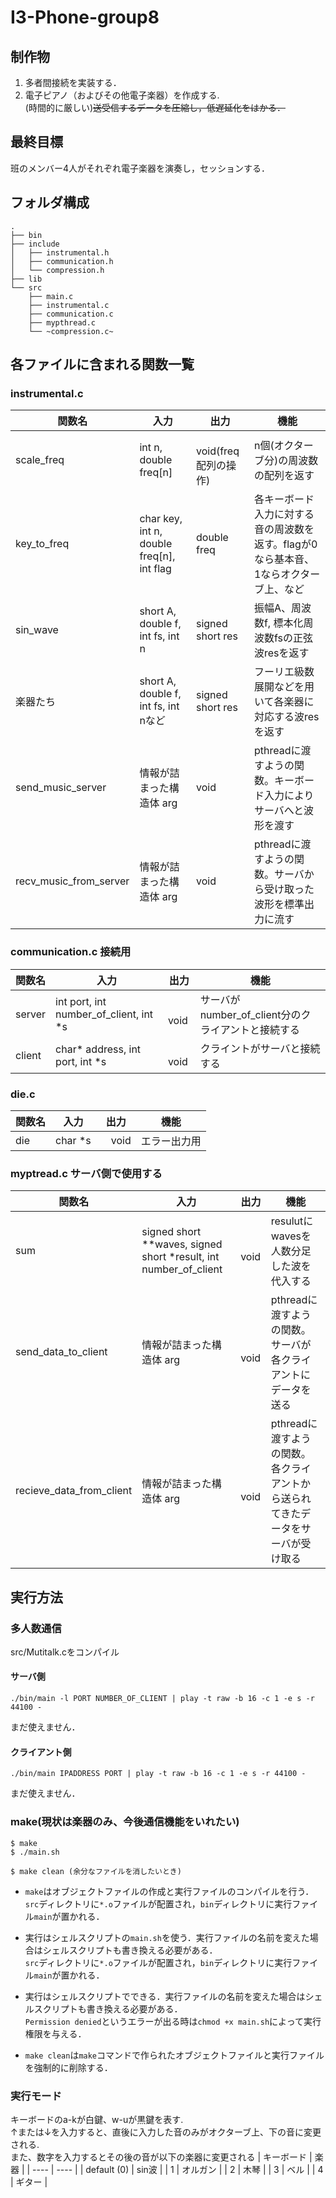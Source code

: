 # I3-Phone-group8

## 制作物
1. 多者間接続を実装する．
2. 電子ピアノ（およびその他電子楽器）を作成する.  
(時間的に厳しい)~~送受信するデータを圧縮し，低遅延化をはかる．~~

## 最終目標
班のメンバー4人がそれぞれ電子楽器を演奏し，セッションする．

## フォルダ構成
```
.
├── bin 
├── include 
│   ├── instrumental.h 
│   ├── communication.h 
│   └── compression.h 
├── lib 
└── src 
    ├── main.c 
    ├── instrumental.c
    ├── communication.c
    ├── mypthread.c
    └── ~compression.c~

```
## 各ファイルに含まれる関数一覧
### instrumental.c

|  関数名  |  入力  |  出力 | 機能  |
|  ----  |  ----  |  ----  |  ----  |
|  scale_freq |  int n, double freq[n]  |　void(freq配列の操作)  |  n個(オクターブ分)の周波数の配列を返す |
|  key_to_freq  |  char key, int n, double freq[n], int flag  | double  freq | 各キーボード入力に対する音の周波数を返す。flagが0なら基本音、1ならオクターブ上、など  | 
|  sin_wave  |  short A, double f, int fs, int n  | signed short res | 振幅A、周波数f, 標本化周波数fsの正弦波resを返す  | 
|  楽器たち  |  short A, double f, int fs, int nなど  | signed short res |  フーリエ級数展開などを用いて各楽器に対応する波resを返す  | 
|  send_music_server  | 情報が詰まった構造体 arg | void |  pthreadに渡すようの関数。キーボード入力によりサーバへと波形を渡す  | 
|  recv_music_from_server  | 情報が詰まった構造体 arg | void |  pthreadに渡すようの関数。サーバから受け取った波形を標準出力に流す  | 

### communication.c 接続用
|  関数名  |  入力  |  出力 | 機能  |
|  ----  |  ----  |  ----  |  ----  |
|  server |  int port, int number_of_client, int *s |　void | サーバがnumber_of_client分のクライアントと接続する  |
|  client |  char* address, int port, int *s |　void | クライントがサーバと接続する  |

### die.c
|  関数名  |  入力  |  出力 | 機能  |
|  ----  |  ----  |  ----  |  ----  |
|  die |  char *s |　void | エラー出力用  |

### myptread.c サーバ側で使用する
|  関数名  |  入力  |  出力 | 機能  |
|  ----  |  ----  |  ----  |  ----  |
|  sum |  signed short **waves, signed short *result, int number_of_client |　void | resulutにwavesを人数分足した波を代入する |
|  send_data_to_client |  情報が詰まった構造体 arg |　void | pthreadに渡すようの関数。サーバが各クライアントにデータを送る |
|  recieve_data_from_client |  情報が詰まった構造体 arg |　void | pthreadに渡すようの関数。各クライアントから送られてきたデータをサーバが受け取る |



## 実行方法
### 多人数通信  
src/Mutitalk.cをコンパイル  
#### サーバ側
```
./bin/main -l PORT NUMBER_OF_CLIENT | play -t raw -b 16 -c 1 -e s -r 44100 -

```
まだ使えません．
#### クライアント側
```
./bin/main IPADDRESS PORT | play -t raw -b 16 -c 1 -e s -r 44100 -
```
まだ使えません．

### make(現状は楽器のみ、今後通信機能をいれたい)
```
$ make 
$ ./main.sh

$ make clean (余分なファイルを消したいとき)
```
- `make`はオブジェクトファイルの作成と実行ファイルのコンパイルを行う．
<br>  `src`ディレクトリに`*.o`ファイルが配置され，`bin`ディレクトリに実行ファイル`main`が置かれる．

- 実行はシェルスクリプトの`main.sh`を使う．実行ファイルの名前を変えた場合はシェルスクリプトも書き換える必要がある．
<br> `src`ディレクトリに`*.o`ファイルが配置され，`bin`ディレクトリに実行ファイル`main`が置かれる．

- 実行はシェルスクリプトでできる．実行ファイルの名前を変えた場合はシェルスクリプトも書き換える必要がある．
<br>  `Permission denied`というエラーが出る時は`chmod +x main.sh`によって実行権限を与える．

- `make clean`は`make`コマンドで作られたオブジェクトファイルと実行ファイルを強制的に削除する．

### 実行モード
キーボードのa-kが白鍵、w-uが黒鍵を表す.  
↑または↓を入力すると、直後に入力した音のみがオクターブ上、下の音に変更される.  
また、数字を入力するとその後の音が以下の楽器に変更される
|  キーボード  |  楽器  |
| ---- | ---- |
|  default (0) |  sin波  |
|  1  |  オルガン  |
|  2  |  木琴  |
|  3  |  ベル  |
|  4  |  ギター  |

